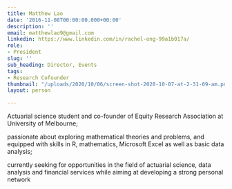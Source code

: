 ```yaml
---
title: Matthew Lao
date: '2016-11-08T00:00:00.000+00:00'
description: ''
email: matthewlao9@gmail.com
linkedin: https://www.linkedin.com/in/rachel-ong-99a1b017a/
role:
- President
slug: ''
sub_heading: Director, Events
tags:
- Research Cofounder
thumbnail: "/uploads/2020/10/06/screen-shot-2020-10-07-at-2-31-09-am.png"
layout: person

---
```

Actuarial science student and co-founder of Equity Research Association at University of Melbourne;

passionate about exploring mathematical theories and problems, and equipped with skills in R, mathematics, Microsoft Excel as well as basic data analysis;

currently seeking for opportunities in the field of actuarial science, data analysis and financial services while aiming at developing a strong personal network